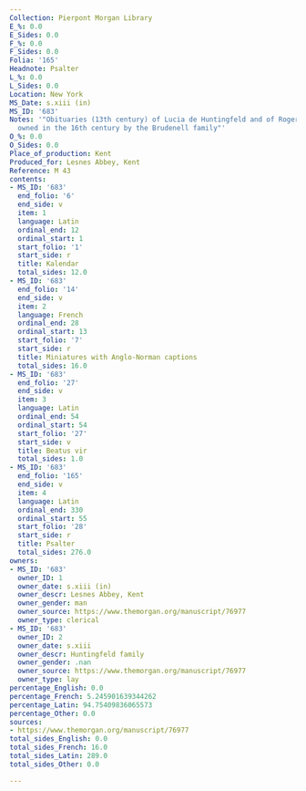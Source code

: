 ```yaml
---
Collection: Pierpont Morgan Library
E_%: 0.0
E_Sides: 0.0
F_%: 0.0
F_Sides: 0.0
Folia: '165'
Headnote: Psalter
L_%: 0.0
L_Sides: 0.0
Location: New York
MS_Date: s.xiii (in)
MS_ID: '683'
Notes: '"Obituaries (13th century) of Lucia de Huntingfeld and of Rogerus de Huntingfeld;
  owned in the 16th century by the Brudenell family"'
O_%: 0.0
O_Sides: 0.0
Place_of_production: Kent
Produced_for: Lesnes Abbey, Kent
Reference: M 43
contents:
- MS_ID: '683'
  end_folio: '6'
  end_side: v
  item: 1
  language: Latin
  ordinal_end: 12
  ordinal_start: 1
  start_folio: '1'
  start_side: r
  title: Kalendar
  total_sides: 12.0
- MS_ID: '683'
  end_folio: '14'
  end_side: v
  item: 2
  language: French
  ordinal_end: 28
  ordinal_start: 13
  start_folio: '7'
  start_side: r
  title: Miniatures with Anglo-Norman captions
  total_sides: 16.0
- MS_ID: '683'
  end_folio: '27'
  end_side: v
  item: 3
  language: Latin
  ordinal_end: 54
  ordinal_start: 54
  start_folio: '27'
  start_side: v
  title: Beatus vir
  total_sides: 1.0
- MS_ID: '683'
  end_folio: '165'
  end_side: v
  item: 4
  language: Latin
  ordinal_end: 330
  ordinal_start: 55
  start_folio: '28'
  start_side: r
  title: Psalter
  total_sides: 276.0
owners:
- MS_ID: '683'
  owner_ID: 1
  owner_date: s.xiii (in)
  owner_descr: Lesnes Abbey, Kent
  owner_gender: man
  owner_source: https://www.themorgan.org/manuscript/76977
  owner_type: clerical
- MS_ID: '683'
  owner_ID: 2
  owner_date: s.xiii
  owner_descr: Huntingfeld family
  owner_gender: .nan
  owner_source: https://www.themorgan.org/manuscript/76977
  owner_type: lay
percentage_English: 0.0
percentage_French: 5.245901639344262
percentage_Latin: 94.75409836065573
percentage_Other: 0.0
sources:
- https://www.themorgan.org/manuscript/76977
total_sides_English: 0.0
total_sides_French: 16.0
total_sides_Latin: 289.0
total_sides_Other: 0.0

---
```

